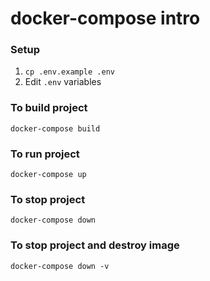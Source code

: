 # docker-compose intro


### Setup
1. `cp .env.example .env`
2. Edit `.env` variables

### To build project
`docker-compose build`

### To run project
`docker-compose up`

### To stop project
`docker-compose down`

### To stop project and destroy image
`docker-compose down -v`